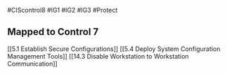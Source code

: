 #CIScontrol8 #IG1 #IG2  #IG3 #Protect 

## Mapped to Control 7
[[5.1 Establish Secure Configurations]]
[[5.4 Deploy System Configuration Management Tools]]
[[14.3 Disable Workstation to Workstation Communication]]



